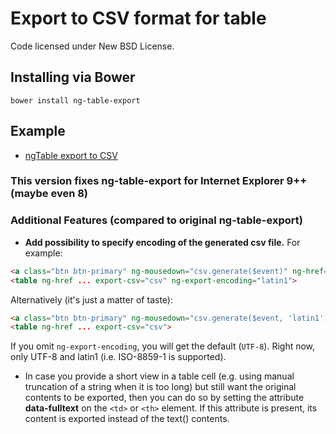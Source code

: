 Export to CSV format for table
==============================

Code licensed under New BSD License.

## Installing via Bower
```
bower install ng-table-export
```

## Example

* [ngTable export to CSV](http://bazalt-cms.com/ng-table/example/15)

### This version fixes ng-table-export for Internet Explorer 9++ (maybe even 8)
### Additional Features (compared to original ng-table-export)

* **Add possibility to specify encoding of the generated csv file.**
For example:
```html
<a class="btn btn-primary" ng-mousedown="csv.generate($event)" ng-href="{{ csv.link() }}" download="test.csv">Export to CSV</a>
<table ng-href ... export-csv="csv" ng-export-encoding="latin1">
```
Alternatively (it's just a matter of taste):
```html
<a class="btn btn-primary" ng-mousedown="csv.generate($event, 'latin1')" ng-href="{{ csv.link() }}" download="test.csv">Export to CSV</a>
<table ng-href ... export-csv="csv">
```
If you omit `ng-export-encoding`, you will get the default (`UTF-8`). Right now, only UTF-8 and latin1 (i.e. ISO-8859-1 is supported).

* In case you provide a short view in a table cell (e.g. using manual truncation of a string when it is too long) but still want
  the original contents to be exported, then you can do so by setting the attribute **data-fulltext** on the `<td>` or `<th>` element.
  If this attribute is present, its content is exported instead of the text() contents.

